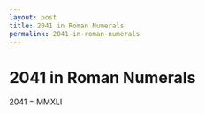 ```yaml
---
layout: post
title: 2041 in Roman Numerals
permalink: 2041-in-roman-numerals
---
```


# 2041 in Roman Numerals

2041 = MMXLI
